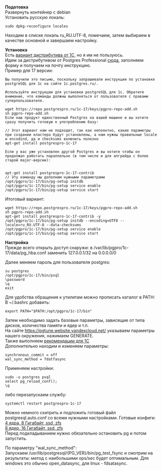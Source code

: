**Подотовка**  
Развернуть контейнер с debian  
Установить русскую локаль:  
```
sudo dpkg-reconfigure locales
```
Находим в списке локаль ru_RU.UTF-8, помечаем, затем выбираем в качестве основной и завершаем настройку.  


**Установка**  
Есть [вариант дистрибутива от 1С](https://releases.1c.ru/project/AddCompPostgre), но я им не пользуюсь.  
Идем за дистрибутивом от Postgres Professional [сюда](http://1c.postgres.ru/), заполняем форму и получаем на почту инструкцию.  
Пример для 17 версии:  
```
Вы получили это письмо, поскольку запрашивали инструкции по установке postgreSQL для 1с на сайте 1c.postgres.ru/.

Используйте инструкции для установки postgreSQL для 1с. Обратите внимание, что команды должны выполняться от пользователя с правами суперпользователя.

wget https://repo.postgrespro.ru/1c-17/keys/pgpro-repo-add.sh
sh pgpro-repo-add.sh
Если наш продукт единственный Postgres на вашей машине и вы хотите
сразу получить готовую к употреблению базу:

// Этот вариант нам не подходит, так как непоянтно, какие параметры при создании кластера будут установлены, а нам нужны правильные locale и encodind, да и checksums включить полезно
apt-get install postgrespro-1c-17 

Если у вас уже установлен другой Postgres и вы хотите чтобы он
продолжал работать параллельно (в том числе и для апгрейда с более
старой major-версии):


apt-get install postgrespro-1c-17-contrib
// Эту команду мы дополним нужными параметрами
/opt/pgpro/1c-17/bin/pg-setup initdb
/opt/pgpro/1c-17/bin/pg-setup service enable
/opt/pgpro/1c-17/bin/pg-setup service start
```

Итоговый вариант:  
```
wget https://repo.postgrespro.ru/1c-17/keys/pgpro-repo-add.sh
sh pgpro-repo-add.sh
apt-get install postgrespro-1c-17-contrib -y
/opt/pgpro/1c-17/bin/pg-setup initdb --encoding=UTF8 --locale=ru_RU.UTF-8 --data-checksums
/opt/pgpro/1c-17/bin/pg-setup service enable
/opt/pgpro/1c-17/bin/pg-setup service start
```

**Настройка**  
Прежде всего открыть доступ снаружи: в /var/lib/pgpro/1c-17/data/pg_hba.conf заменить 127.0.0.1/32 на 0.0.0.0/0  

Далее меняем пароль для пользователя postgres:  
```
su postgres
/opt/pgpro/1c-17/bin/psql
\password
\q
exit
```

Для удобства обращения к утилитам можно прописать каталог в PATH:
В ~/.bashrc добавить:
```
export PATH="$PATH:/opt/pgpro/1c-17/bin"
```

Затем необходимо задать базовые параметры, зависящие от типа дисков, количества памяти и ядер и т.п.  
На сайте https://pgtune.website.yandexcloud.net/ указываем параметры нашего окружения, нажимаем GENERATE.  
Также выполняем [рекомендации для 1С](https://postgrespro.ru/docs/postgrespro/10/config-one-c)  
Дополнительно находим и изменяем параметры:  
```
synchronous_commit = off
wal_sync_method = fdatfasync 
```
Применяем настройки:  
```
sudo -u postgres psql
select pg_reload_conf();
\q
```
либо перезапускаем службу:  
```
systemctl restart postgrespro-1c-17
```

Можно немного схитрить и подложить готовый файл postgresql.auto.conf со всеми нужными настройками.
Готовые конфиги:  
[4 ядра, 8 Гигабайт, ssd, zfs](postgresql.auto.conf_4_8_ssd_zfs)  
[8 ядер, 16 Гигабайт, ssd, zfs](postgresql.auto.conf_8_16_ssd_zfs)  
Перед подкладыванием нужно обязательно остановить pg и потом запустить.


По параметру "wal_sync_method":  
Запускаем /usr/lib/postgresql/{PG_VER}/bin/pg_test_fsync и смотрим на результаты: метод с наибольшими ops/sec будет оптимальным.
Для windows это обычно open_datasync, для linux - fdsatasync.  
